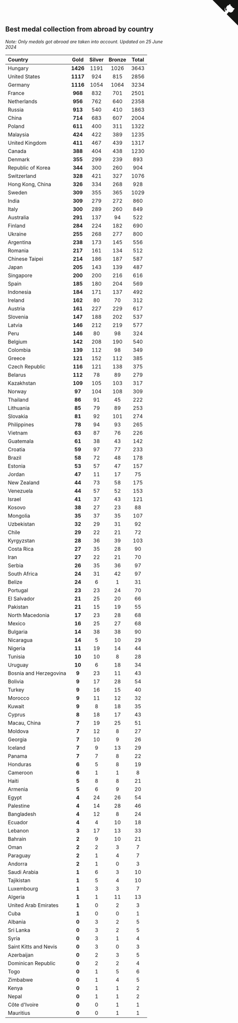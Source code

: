 ## Best medal collection from abroad by country

*Note: Only medals got abroad are taken into account.*
*Updated on 25 June 2024*

| Country | Gold | Silver | Bronze | Total |
| :--- | :--: | :--: | :--: | :--: |
| Hungary | **1426** | 1191 | 1026 | 3643 |
| United States | **1117** | 924 | 815 | 2856 |
| Germany | **1116** | 1054 | 1064 | 3234 |
| France | **968** | 832 | 701 | 2501 |
| Netherlands | **956** | 762 | 640 | 2358 |
| Russia | **913** | 540 | 410 | 1863 |
| China | **714** | 683 | 607 | 2004 |
| Poland | **611** | 400 | 311 | 1322 |
| Malaysia | **424** | 422 | 389 | 1235 |
| United Kingdom | **411** | 467 | 439 | 1317 |
| Canada | **388** | 404 | 438 | 1230 |
| Denmark | **355** | 299 | 239 | 893 |
| Republic of Korea | **344** | 300 | 260 | 904 |
| Switzerland | **328** | 421 | 327 | 1076 |
| Hong Kong, China | **326** | 334 | 268 | 928 |
| Sweden | **309** | 355 | 365 | 1029 |
| India | **309** | 279 | 272 | 860 |
| Italy | **300** | 289 | 260 | 849 |
| Australia | **291** | 137 | 94 | 522 |
| Finland | **284** | 224 | 182 | 690 |
| Ukraine | **255** | 268 | 277 | 800 |
| Argentina | **238** | 173 | 145 | 556 |
| Romania | **217** | 161 | 134 | 512 |
| Chinese Taipei | **214** | 186 | 187 | 587 |
| Japan | **205** | 143 | 139 | 487 |
| Singapore | **200** | 200 | 216 | 616 |
| Spain | **185** | 180 | 204 | 569 |
| Indonesia | **184** | 171 | 137 | 492 |
| Ireland | **162** | 80 | 70 | 312 |
| Austria | **161** | 227 | 229 | 617 |
| Slovenia | **147** | 188 | 202 | 537 |
| Latvia | **146** | 212 | 219 | 577 |
| Peru | **146** | 80 | 98 | 324 |
| Belgium | **142** | 208 | 190 | 540 |
| Colombia | **139** | 112 | 98 | 349 |
| Greece | **121** | 152 | 112 | 385 |
| Czech Republic | **116** | 121 | 138 | 375 |
| Belarus | **112** | 78 | 89 | 279 |
| Kazakhstan | **109** | 105 | 103 | 317 |
| Norway | **97** | 104 | 108 | 309 |
| Thailand | **86** | 91 | 45 | 222 |
| Lithuania | **85** | 79 | 89 | 253 |
| Slovakia | **81** | 92 | 101 | 274 |
| Philippines | **78** | 94 | 93 | 265 |
| Vietnam | **63** | 87 | 76 | 226 |
| Guatemala | **61** | 38 | 43 | 142 |
| Croatia | **59** | 97 | 77 | 233 |
| Brazil | **58** | 72 | 48 | 178 |
| Estonia | **53** | 57 | 47 | 157 |
| Jordan | **47** | 11 | 17 | 75 |
| New Zealand | **44** | 73 | 58 | 175 |
| Venezuela | **44** | 57 | 52 | 153 |
| Israel | **41** | 37 | 43 | 121 |
| Kosovo | **38** | 27 | 23 | 88 |
| Mongolia | **35** | 37 | 35 | 107 |
| Uzbekistan | **32** | 29 | 31 | 92 |
| Chile | **29** | 22 | 21 | 72 |
| Kyrgyzstan | **28** | 36 | 39 | 103 |
| Costa Rica | **27** | 35 | 28 | 90 |
| Iran | **27** | 22 | 21 | 70 |
| Serbia | **26** | 35 | 36 | 97 |
| South Africa | **24** | 31 | 42 | 97 |
| Belize | **24** | 6 | 1 | 31 |
| Portugal | **23** | 23 | 24 | 70 |
| El Salvador | **21** | 25 | 20 | 66 |
| Pakistan | **21** | 15 | 19 | 55 |
| North Macedonia | **17** | 23 | 28 | 68 |
| Mexico | **16** | 25 | 27 | 68 |
| Bulgaria | **14** | 38 | 38 | 90 |
| Nicaragua | **14** | 5 | 10 | 29 |
| Nigeria | **11** | 19 | 14 | 44 |
| Tunisia | **10** | 10 | 8 | 28 |
| Uruguay | **10** | 6 | 18 | 34 |
| Bosnia and Herzegovina | **9** | 23 | 11 | 43 |
| Bolivia | **9** | 17 | 28 | 54 |
| Turkey | **9** | 16 | 15 | 40 |
| Morocco | **9** | 11 | 12 | 32 |
| Kuwait | **9** | 8 | 18 | 35 |
| Cyprus | **8** | 18 | 17 | 43 |
| Macau, China | **7** | 19 | 25 | 51 |
| Moldova | **7** | 12 | 8 | 27 |
| Georgia | **7** | 10 | 9 | 26 |
| Iceland | **7** | 9 | 13 | 29 |
| Panama | **7** | 7 | 8 | 22 |
| Honduras | **6** | 5 | 8 | 19 |
| Cameroon | **6** | 1 | 1 | 8 |
| Haiti | **5** | 8 | 8 | 21 |
| Armenia | **5** | 6 | 9 | 20 |
| Egypt | **4** | 24 | 26 | 54 |
| Palestine | **4** | 14 | 28 | 46 |
| Bangladesh | **4** | 12 | 8 | 24 |
| Ecuador | **4** | 4 | 10 | 18 |
| Lebanon | **3** | 17 | 13 | 33 |
| Bahrain | **2** | 9 | 10 | 21 |
| Oman | **2** | 2 | 3 | 7 |
| Paraguay | **2** | 1 | 4 | 7 |
| Andorra | **2** | 1 | 0 | 3 |
| Saudi Arabia | **1** | 6 | 3 | 10 |
| Tajikistan | **1** | 5 | 4 | 10 |
| Luxembourg | **1** | 3 | 3 | 7 |
| Algeria | **1** | 1 | 11 | 13 |
| United Arab Emirates | **1** | 0 | 2 | 3 |
| Cuba | **1** | 0 | 0 | 1 |
| Albania | **0** | 3 | 2 | 5 |
| Sri Lanka | **0** | 3 | 2 | 5 |
| Syria | **0** | 3 | 1 | 4 |
| Saint Kitts and Nevis | **0** | 3 | 0 | 3 |
| Azerbaijan | **0** | 2 | 3 | 5 |
| Dominican Republic | **0** | 2 | 2 | 4 |
| Togo | **0** | 1 | 5 | 6 |
| Zimbabwe | **0** | 1 | 4 | 5 |
| Kenya | **0** | 1 | 1 | 2 |
| Nepal | **0** | 1 | 1 | 2 |
| Côte d'Ivoire | **0** | 0 | 1 | 1 |
| Mauritius | **0** | 0 | 1 | 1 |


<a href="https://github.com/jonatanklosko/wca_statistics" class="github-corner" aria-label="View source on Github"><svg width="80" height="80" viewBox="0 0 250 250" style="fill:#151513; color:#fff; position: absolute; top: 0; border: 0; right: 0;" aria-hidden="true"><path d="M0,0 L115,115 L130,115 L142,142 L250,250 L250,0 Z"></path><path d="M128.3,109.0 C113.8,99.7 119.0,89.6 119.0,89.6 C122.0,82.7 120.5,78.6 120.5,78.6 C119.2,72.0 123.4,76.3 123.4,76.3 C127.3,80.9 125.5,87.3 125.5,87.3 C122.9,97.6 130.6,101.9 134.4,103.2" fill="currentColor" style="transform-origin: 130px 106px;" class="octo-arm"></path><path d="M115.0,115.0 C114.9,115.1 118.7,116.5 119.8,115.4 L133.7,101.6 C136.9,99.2 139.9,98.4 142.2,98.6 C133.8,88.0 127.5,74.4 143.8,58.0 C148.5,53.4 154.0,51.2 159.7,51.0 C160.3,49.4 163.2,43.6 171.4,40.1 C171.4,40.1 176.1,42.5 178.8,56.2 C183.1,58.6 187.2,61.8 190.9,65.4 C194.5,69.0 197.7,73.2 200.1,77.6 C213.8,80.2 216.3,84.9 216.3,84.9 C212.7,93.1 206.9,96.0 205.4,96.6 C205.1,102.4 203.0,107.8 198.3,112.5 C181.9,128.9 168.3,122.5 157.7,114.1 C157.9,116.9 156.7,120.9 152.7,124.9 L141.0,136.5 C139.8,137.7 141.6,141.9 141.8,141.8 Z" fill="currentColor" class="octo-body"></path></svg></a><style>.github-corner:hover .octo-arm{animation:octocat-wave 560ms ease-in-out}@keyframes octocat-wave{0%,100%{transform:rotate(0)}20%,60%{transform:rotate(-25deg)}40%,80%{transform:rotate(10deg)}}@media (max-width:500px){.github-corner:hover .octo-arm{animation:none}.github-corner .octo-arm{animation:octocat-wave 560ms ease-in-out}}</style>
